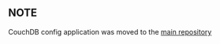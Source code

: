 ## NOTE ##

CouchDB config application was moved to the [main repository](https://github.com/apache/couchdb.git)
